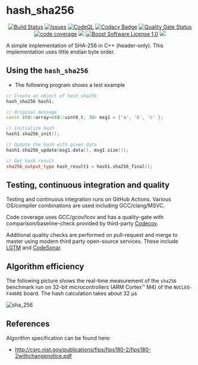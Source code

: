 hash_sha256
==================
<p align="center">
    <a href="https://github.com/imahjoub/hash_sha256/actions">
        <img src="https://github.com/imahjoub/hash_sha256/actions/workflows/hash_sha256.yml/badge.svg" alt="Build Status"></a>
    <a href="https://github.com/imahjoub/hash_sha256/issues?q=is%3Aissue+is%3Aopen+sort%3Aupdated-desc">
        <img src="https://custom-icon-badges.herokuapp.com/github/issues-raw/imahjoub/hash_sha256?logo=github" alt="Issues" /></a>
    <a href="https://github.com/imahjoub/hash_sha256/actions/workflows/hash_sha256_codeql.yml">
        <img src="https://github.com/imahjoub/hash_sha256/actions/workflows/codeql.yml/badge.svg" alt="CodeQL"></a>
    <a href="https://app.codacy.com/gh/imahjoub/hash_sha256/dashboard">
        <img src="https://app.codacy.com/project/badge/Grade/913aec26f468405ab0ff9a29beb6d400" alt="Codacy Badge" /></a>
    <a href="https://sonarcloud.io/summary/new_code?id=imahjoub_hash_sha256">
        <img src="https://sonarcloud.io/api/project_badges/measure?project=imahjoub_hash_sha256&metric=alert_status" alt="Quality Gate Status"></a>
    <a href="https://codecov.io/gh/imahjoub/hash_sha256">
        <img src="https://codecov.io/gh/imahjoub/hash_sha256/branch/main/graph/badge.svg?token=3LIK8E96FC" alt="code coverage"></a>
    <a href="https://github.com/imahjoub/hash_sha256" alt="GitHub code size in bytes">
        <img src="https://img.shields.io/github/languages/code-size/imahjoub/hash_sha256" /></a>
    <a href="https://github.com/imahjoub/hash_sha256/blob/main/LICENSE_1_0.txt">
        <img src="https://img.shields.io/badge/license-BSL%201.0-blue.svg" alt="Boost Software License 1.0"></a>
    <a href="https://github.com/imahjoub/hash_sha256" alt="Activity">
        <img src="https://img.shields.io/github/commit-activity/y/imahjoub/hash_sha256" /></a>
</p>


A simple implementation of SHA-256 in C++ (header-only). This implementation uses little endian byte order.

## Using the `hash_sha256`

  * The following program shows a test example

  ```cpp
  // Create an object of hash_sha256
  hash_sha256 hash1;

  // Original message
  const std::array<std::uint8_t, 3U> msg1 = {'a', 'b', 'c' };

  // Initialize hash
  hash1.sha256_init();

  // Update the hash with given data
  hash1.sha256_update(msg1.data(), msg1.size());

  // Get hash result
  sha256_output_type hash_result1 = hash1.sha256_final();
  ```

## Testing, continuous integration and quality
Testing and continuous integration runs on GitHub Actions.
Various OS/compiler combinations are used including
GCC/clang/MSVC.

Code coverage uses GCC/gcov/lcov and has a
quality-gate with comparison/baseline-check provided by third-party [Codecov](https://app.codecov.io/gh/imahjoub/hash_sha256).

Additional quality checks are performed on pull-request
and merge to master using modern third party open-source services.
These include
[LGTM](https://lgtm.com/projects/g/imahjoub/hash_sha256/alerts/?mode=list) and [CodeSonar](https://sonarcloud.io/summary/new_code?id=imahjoub_hash_sha256).

## Algorithm efficiency
The following picture shows the real-time measurement of the `sha256` benchmark run on 32-bit microcontrollers (ARM Cortex™ M4) of the `NUCLEO-F446RE` board.
The hash calculation takes about 32 µs

![sha_256](https://user-images.githubusercontent.com/48915588/206875379-1ba68838-5d61-4fde-b43c-ccdc65641f6e.jpg)


## References
Algorithm specification can be found here:
* http://csrc.nist.gov/publications/fips/fips180-2/fips180-2withchangenotice.pdf
